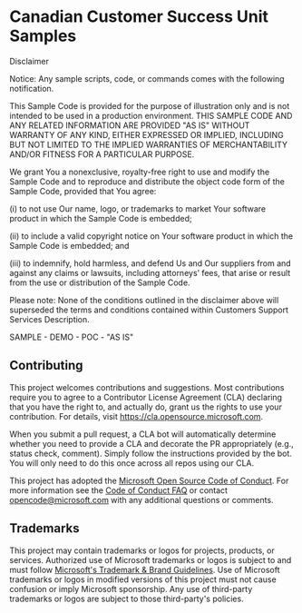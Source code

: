 # Canadian Customer Success Unit Samples

Disclaimer 

Notice: Any sample scripts, code, or commands comes with the following notification. 
 
This Sample Code is provided for the purpose of illustration only and is not intended to be used in a production environment. 
THIS SAMPLE CODE AND ANY RELATED INFORMATION ARE PROVIDED "AS IS" WITHOUT WARRANTY OF ANY KIND, EITHER EXPRESSED OR IMPLIED, INCLUDING BUT NOT LIMITED TO THE IMPLIED WARRANTIES OF MERCHANTABILITY AND/OR FITNESS FOR A PARTICULAR PURPOSE. 
 
We grant You a nonexclusive, royalty-free right to use and modify the Sample Code and to reproduce and distribute the object code form of the Sample Code, provided that You agree: 

 (i) to not use Our name, logo, or trademarks to market Your software product in which the Sample Code is embedded; 
 
 (ii) to include a valid copyright notice on Your software product in which the Sample Code is embedded; and 
 
 (iii) to indemnify, hold harmless, and defend Us and Our suppliers from and against any claims or lawsuits, including attorneys’ fees, that arise or result from the use or distribution of the Sample Code. 

 Please note: None of the conditions outlined in the disclaimer above will superseded the terms and conditions contained within Customers Support Services Description. 
 
 SAMPLE - DEMO - POC - "AS IS" 


## Contributing

This project welcomes contributions and suggestions.  Most contributions require you to agree to a
Contributor License Agreement (CLA) declaring that you have the right to, and actually do, grant us
the rights to use your contribution. For details, visit https://cla.opensource.microsoft.com.

When you submit a pull request, a CLA bot will automatically determine whether you need to provide
a CLA and decorate the PR appropriately (e.g., status check, comment). Simply follow the instructions
provided by the bot. You will only need to do this once across all repos using our CLA.

This project has adopted the [Microsoft Open Source Code of Conduct](https://opensource.microsoft.com/codeofconduct/).
For more information see the [Code of Conduct FAQ](https://opensource.microsoft.com/codeofconduct/faq/) or
contact [opencode@microsoft.com](mailto:opencode@microsoft.com) with any additional questions or comments.

## Trademarks

This project may contain trademarks or logos for projects, products, or services. Authorized use of Microsoft 
trademarks or logos is subject to and must follow 
[Microsoft's Trademark & Brand Guidelines](https://www.microsoft.com/en-us/legal/intellectualproperty/trademarks/usage/general).
Use of Microsoft trademarks or logos in modified versions of this project must not cause confusion or imply Microsoft sponsorship.
Any use of third-party trademarks or logos are subject to those third-party's policies.
